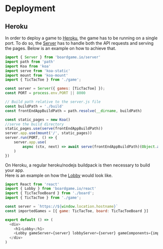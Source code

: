 # Deployment

## Heroku
In order to deploy a game to [Heroku](heroku.com), the game has to be running on a single port. To do so, the [Server](/api/Server.md) has to handle both the API requests and serving the pages. Below is an example on how to achieve that.

```js
import { Server } from 'boardgame.io/server'
import path from 'path'
import Koa from 'koa'
import serve from 'koa-static'
import mount from 'koa-mount'
import { TicTacToe } from './game';

const server = Server({ games: [TicTacToe] });
const PORT = process.env.PORT || 8000

// Build path relative to the server.js file
const buildPath = './build'
const frontEndAppBuildPath = path.resolve(__dirname, buildPath)

const static_pages = new Koa()
//serve the build directory
static_pages.use(serve(frontEndAppBuildPath)) 
server.app.use(mount('/', static_pages))
server.run(PORT, () => {
    server.app.use(
        async (ctx, next) => await serve(frontEndAppBuildPath)(Object.assign(ctx, { path: 'index.html' }), next)
    )
})
``` 

On Heroku, a regular heroku/nodejs buildpack is then necessary to build your app.  
Here is an example on how the [Lobby](/api/Lobby.md) would look like.

```js
import React from 'react'
import { Lobby } from 'boardgame.io/react'
import { TicTacToeBoard } from './board';
import { TicTacToe } from './game';

const server = `https://${window.location.hostname}`
const importedGames = [{ game: TicTacToe, board: TicTacToeBoard }]

export default () => (
  <div>
    <h1>Lobby</h1>
    <Lobby gameServer={server} lobbyServer={server} gameComponents={importedGames} />
  </div>
)
```